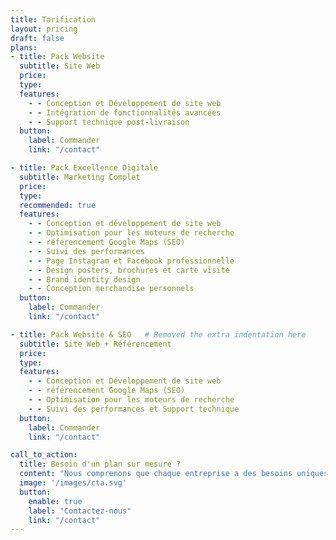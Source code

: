```yaml
---
title: Tarification
layout: pricing
draft: false
plans:
- title: Pack Website
  subtitle: Site Web
  price:
  type: 
  features:
    - - Conception et Développement de site web
    - - Intégration de fonctionnalités avancées
    - - Support technique post-livraison
  button:
    label: Commander
    link: "/contact"

- title: Pack Excellence Digitale
  subtitle: Marketing Complet
  price:
  type: 
  recommended: true
  features:
    - - Conception et développement de site web
    - - Optimisation pour les moteurs de recherche
    - - référencement Google Maps (SEO) 
    - - Suivi des performances
    - - Page Instagram et Facebook professionnelle
    - - Design posters, brochures et carte visite
    - - Brand identity design
    - - Conception merchandise personnels
  button:
    label: Commander
    link: "/contact"

- title: Pack Website & SEO   # Removed the extra indentation here
  subtitle: Site Web + Référencement
  price:
  type: 
  features:
    - - Conception et Développement de site web
    - - référencement Google Maps (SEO)
    - - Optimisation pour les moteurs de recherche
    - - Suivi des performances et Support technique
  button:
    label: Commander
    link: "/contact"

call_to_action:
  title: Besoin d'un plan sur mesure ?
  content: "Nous comprenons que chaque entreprise a des besoins uniques en matière de marketing digital. Contactez-nous dès aujourd'hui pour discuter de vos besoins et obtenir un devis personnalisé pour votre entreprise."
  image: '/images/cta.svg'
  button:
    enable: true
    label: "Contactez-nous"
    link: "/contact"  
--- 
```

